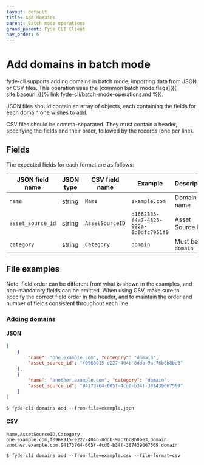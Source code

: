 ```yaml
---
layout: default
title: Add domains
parent: Batch mode operations
grand_parent: Fyde CLI Client
nav_order: 6
---
```

# Add domains in batch mode

fyde-cli supports adding domains in batch mode, importing data from JSON or CSV files.
This operation uses the [common batch mode flags]({{ site.baseurl }}{% link fyde-cli/batch-mode-operations.md %}).

JSON files should contain an array of objects, each containing the fields for each domain one wishes to add.

CSV files should be comma-separated.
They must contain a header, specifying the fields and their order, followed by the records (one per line).

## Fields

The expected fields for each format are as follows:

| JSON field name | JSON type | CSV field name | Example | Description | Mandatory
| --- | --- | --- | --- | --- | --- |
| `name` | string | `Name` | `example.com` | Domain name | Yes
| `asset_source_id` | string | `AssetSourceID` | `d1662335-f4a7-4325-932a-0d0dfc7951f0` | Asset Source ID | Yes
| `category` | string | `Category` | `domain` | Must be `domain` | Yes

## File examples

Note: field order can be different from what is shown in the examples, and non-mandatory fields can be omitted.
When using CSV, make sure to specify the correct field order in the header, and to maintain the order and number of fields consistent throughout each line.

### Adding domains

#### JSON

```json
[
    {
        "name": "one.example.com", "category": "domain",
        "asset_source_id": "f0968915-e227-404b-8ddb-9ac76b8b8be3"
    },
    {
        "name": "another.example.com", "category": "domain",
        "asset_source_id": "94173764-605f-4cd0-b34f-387439667569"
    }
]
```

`$ fyde-cli domains add --from-file=example.json`

#### CSV

```
Name,AssetSourceID,Category
one.example.com,f0968915-e227-404b-8ddb-9ac76b8b8be3,domain
another.example.com,94173764-605f-4cd0-b34f-387439667569,domain
```

`$ fyde-cli domains add --from-file=example.csv --file-format=csv`